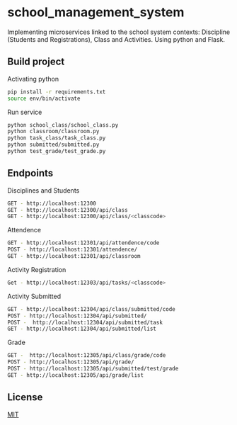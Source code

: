 # school_management_system

Implementing microservices linked to the school system contexts: Discipline (Students and Registrations), Class and Activities. 
Using python and Flask.

## Build project

Activating python

```bash
pip install -r requirements.txt
source env/bin/activate
```

Run service

```bash
python school_class/school_class.py
python classroom/classroom.py
python task_class/task_class.py
python submitted/submitted.py
python test_grade/test_grade.py
```

## Endpoints

Disciplines and Students

```bash
GET - http://localhost:12300
GET - http://localhost:12300/api/class  
GET - http://localhost:12300/api/class/<classcode>
```
Attendence

```bash
GET - http://localhost:12301/api/attendence/code
POST - http://localhost:12301/attendence/  
GET - http://localhost:12301/api/classroom
```

Activity Registration

```bash
Get - http://localhost:12303/api/tasks/<classcode>
```

Activity Submitted

```bash
GET - http://localhost:12304/api/class/submitted/code 
POST - http://localhost:12304/api/submitted/  
POST -  http://localhost:12304/api/submitted/task  
GET - http://localhost:12304/api/submitted/list 
```

Grade

```bash
GET -  http://localhost:12305/api/class/grade/code
POST - http://localhost:12305/api/grade/ 
POST - http://localhost:12305/api/submitted/test/grade 
GET - http://localhost:12305/api/grade/list 
```
## License
[MIT](https://choosealicense.com/licenses/mit/)
